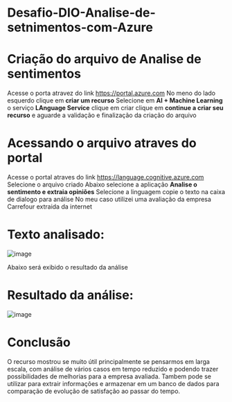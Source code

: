 # Desafio-DIO-Analise-de-setnimentos-com-Azure

# Criação do arquivo de Analise de sentimentos

Acesse o porta atravez do link https://portal.azure.com
No meno do lado esquerdo clique em **criar um recurso**
Selecione em **AI + Machine Learning** o serviço **LAnguage Service**
clique em criar
clique em **continue a criar seu recurso** e aguarde a validação e finalização da criação do arquivo

# Acessando o arquivo atraves do portal

Acesse o portal atraves do link https://language.cognitive.azure.com
Selecione o arquivo criado
Abaixo selecione a aplicação **Analise o sentimento e extraia opiniões**
Selecione a linguagem
copie o texto na caixa de dialogo para análise
No meu caso utilizei uma avaliação da empresa Carrefour extraida da internet

# Texto analisado:

![image](https://github.com/NeyLemes/Desafio-DIO-Analise-de-setimentos-com-Azure/assets/131485382/a1780ebc-7484-454e-8029-22a08e825b03)

Abaixo será exibido o resultado da análise
# Resultado da análise:

![image](https://github.com/NeyLemes/Desafio-DIO-Analise-de-setimentos-com-Azure/assets/131485382/f5c7b272-750b-4495-ab85-9072ddbd5f11)


# Conclusão

O recurso mostrou se muito útil principalmente se pensarmos em larga escala, com análise de vários casos em tempo reduzido e podendo trazer possibilidades de melhorias para a empresa avaliada. Tambem pode se utilizar para extrair informações e armazenar em um banco de dados para comparação de evolução de satisfação ao passar do tempo.


